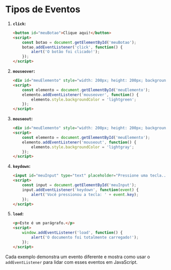 # Tipos de Eventos

1. **`click`:**
   ```html
   <button id="meuBotao">Clique aqui!</button>
   <script>
       const botao = document.getElementById('meuBotao');
       botao.addEventListener('click', function() {
           alert('O botão foi clicado!');
       });
   </script>
   ```

2. **`mouseover`:**
   ```html
   <div id="meuElemento" style="width: 200px; height: 200px; background-color: lightblue;"></div>
   <script>
       const elemento = document.getElementById('meuElemento');
       elemento.addEventListener('mouseover', function() {
           elemento.style.backgroundColor = 'lightgreen';
       });
   </script>
   ```

3. **`mouseout`:**
   ```html
   <div id="meuElemento" style="width: 200px; height: 200px; background-color: lightblue;"></div>
   <script>
       const elemento = document.getElementById('meuElemento');
       elemento.addEventListener('mouseout', function() {
           elemento.style.backgroundColor = 'lightgray';
       });
   </script>
   ```

4. **`keydown`:**
   ```html
   <input id="meuInput" type="text" placeholder="Pressione uma tecla...">
   <script>
       const input = document.getElementById('meuInput');
       input.addEventListener('keydown', function(event) {
           alert('Você pressionou a tecla: ' + event.key);
       });
   </script>
   ```

5. **`load`:**
   ```html
   <p>Este é um parágrafo.</p>
   <script>
       window.addEventListener('load', function() {
           alert('O documento foi totalmente carregado!');
       });
   </script>
   ```

Cada exemplo demonstra um evento diferente e mostra como usar o `addEventListener` para lidar com esses eventos em JavaScript.